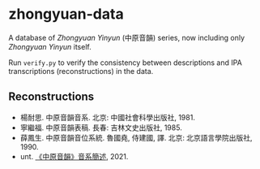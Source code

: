 # zhongyuan-data

A database of *Zhongyuan Yinyun* (中原音韻) series, now including only *Zhongyuan Yinyun* itself.

Run `verify.py` to verify the consistency between descriptions and IPA transcriptions (reconstructions) in the data.

## Reconstructions

- 楊耐思. 中原音韻音系. 北京: 中國社會科學出版社, 1981.
- 寧繼福. 中原音韻表稿. 長春: 吉林文史出版社, 1985.
- 薛鳳生. 中原音韻音位系統. 魯國堯, 侍建國, 譯. 北京: 北京語言學院出版社, 1990.
- unt. [《中原音韻》音系簡述](https://zhuanlan.zhihu.com/p/353713058), 2021.
